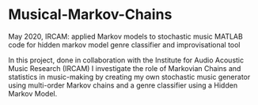 # Musical-Markov-Chains
May 2020, IRCAM: applied Markov models to stochastic music
MATLAB code for hidden markov model genre classifier and improvisational tool 

In this project, done in collaboration with the Institute for Audio Acoustic Music Research (IRCAM) I investigate the role of Markovian Chains and statistics in music-making by creating my own stochastic music generator using multi-order Markov chains and a genre classifier using a Hidden Markov Model.



